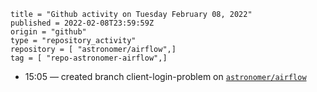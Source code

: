 ```
title = "Github activity on Tuesday February 08, 2022"
published = 2022-02-08T23:59:59Z
origin = "github"
type = "repository_activity"
repository = [ "astronomer/airflow",]
tag = [ "repo-astronomer-airflow",]
```

* 15:05 — created branch client-login-problem on [`astronomer/airflow`](https://github.com/astronomer/airflow)
